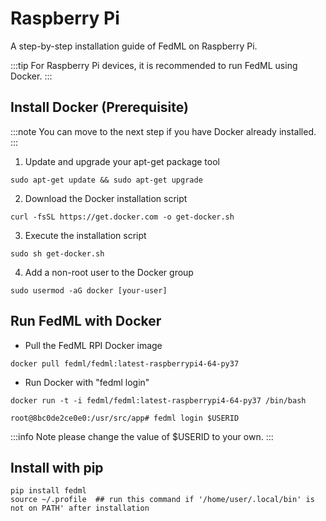 # Raspberry Pi

A step-by-step installation guide of FedML on Raspberry Pi.

:::tip
For Raspberry Pi devices, it is recommended to run FedML using Docker.
:::

## Install Docker (Prerequisite)
:::note
You can move to the next step if you have Docker already installed.
:::
1. Update and upgrade your apt-get package tool

```
sudo apt-get update && sudo apt-get upgrade
```

2. Download the Docker installation script
```
curl -fsSL https://get.docker.com -o get-docker.sh
```

3. Execute the installation script
```
sudo sh get-docker.sh
```

4. Add a non-root user to the Docker group
```
sudo usermod -aG docker [your-user]
```

## Run FedML with Docker
- Pull the FedML RPI Docker image
```
docker pull fedml/fedml:latest-raspberrypi4-64-py37
```

- Run Docker with "fedml login"
```
docker run -t -i fedml/fedml:latest-raspberrypi4-64-py37 /bin/bash

root@8bc0de2ce0e0:/usr/src/app# fedml login $USERID

```

:::info
Note please change the value of $USERID to your own.
:::

## Install with pip

```
pip install fedml
source ~/.profile  ## run this command if '/home/user/.local/bin' is not on PATH' after installation
```
